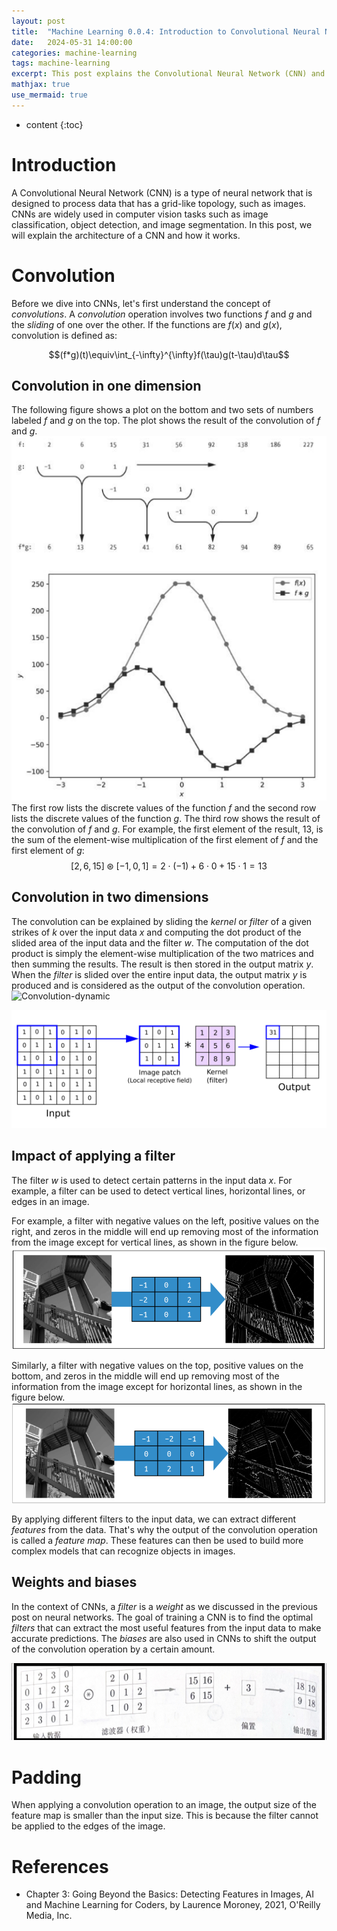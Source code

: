 ```yaml
---
layout: post
title:  "Machine Learning 0.0.4: Introduction to Convolutional Neural Network (CNN)"
date:   2024-05-31 14:00:00
categories: machine-learning 
tags: machine-learning
excerpt: This post explains the Convolutional Neural Network (CNN) and its applications in computer vision.
mathjax: true
use_mermaid: true
---
```


* content
{:toc}

# Introduction
A Convolutional Neural Network (CNN) is a type of neural network that is designed to process data that has a grid-like topology, such as images. 
CNNs are widely used in computer vision tasks such as image classification, object detection, and image segmentation. 
In this post, we will explain the architecture of a CNN and how it works.


# Convolution
Before we dive into CNNs, let's first understand the concept of _convolutions_. 
A _convolution_ operation involves two functions $f$ and $g$ and the _sliding_ of one over the other. If the functions are $f(x)$ and $g(x)$, convolution is defined as:  
<p align="center">$$(f*g)(t)\equiv\int_{-\infty}^{\infty}f(\tau)g(t-\tau)d\tau$$</p>  

## Convolution in one dimension
The following figure shows a plot on the bottom and two sets of numbers labeled $f$ and $g$ on the top. The plot shows the result of the convolution of $f$ and $g$.
![Convolution](/assets/images/ML/004/convolution_1d.png)  
The first row lists the discrete values of the function $f$ and the second row lists the discrete values of the function $g$. The third row shows the result of the convolution of $f$ and $g$.
For example, the first element of the result, 13, is the sum of the element-wise multiplication of the first element of $f$ and the first element of $g$:
$$[2, 6, 15] \circledast [-1, 0, 1] = 2\cdot (-1) + 6 \cdot 0 + 15 \cdot 1 = 13 $$


## Convolution in two dimensions
The convolution can be explained by sliding the _kernel_ or _filter_ of a given strikes of $k$ over the input data $x$ and computing the dot product of the slided area of the input data and the filter $w$.
The computation of the dot product is simply the element-wise multiplication of the two matrices and then summing the results. The result is then stored in the output matrix $y$.
When the _filter_ is slided over the entire input data, the output matrix $y$ is produced and is considered as the output of the convolution operation.  
![Convolution-dynamic](https://stanford.edu/~shervine/teaching/cs-230/illustrations/convolution-layer-a.png)

![Convolution](/assets/images/ML/004/convolution2.png)

## Impact of applying a filter
The filter $w$ is used to detect certain patterns in the input data $x$. For example, a filter can be used to detect vertical lines, horizontal lines, or edges in an image.

For example, a filter with negative values on the left, positive values on the right, and zeros in the middle will end up removing most of the information from the image
except for vertical lines, as shown in the figure below.
![Vertical Line Detection](/assets/images/ML/004/detect-vertical.png)

Similarly, a filter with negative values on the top, positive values on the bottom, and zeros in the middle will end up removing most of the information from the image
except for horizontal lines, as shown in the figure below.
![Horizontal Line Detection](/assets/images/ML/004/detect-horizontal.png)

By applying different filters to the input data, we can extract different _features_ from the data. That's why the output of the convolution operation is called a _feature map_.
These features can then be used to build more complex models that can recognize objects in images. 


## Weights and biases
In the context of CNNs, a _filter_ is a _weight_ as we discussed in the previous post on neural networks. The goal of training a CNN is to find the optimal _filters_ that can extract the most useful features from the input data
to make accurate predictions. The _biases_ are also used in CNNs to shift the output of the convolution operation by a certain amount.

![Weights and Biases](/assets/images/ML/004/bias.png)

# Padding
When applying a convolution operation to an image, the output size of the feature map is smaller than the input size. 
This is because the filter cannot be applied to the edges of the image.


# References
- Chapter 3: Going Beyond the Basics: Detecting Features in Images, AI and Machine Learning for Coders, by Laurence Moroney, 2021, O'Reilly Media, Inc.
